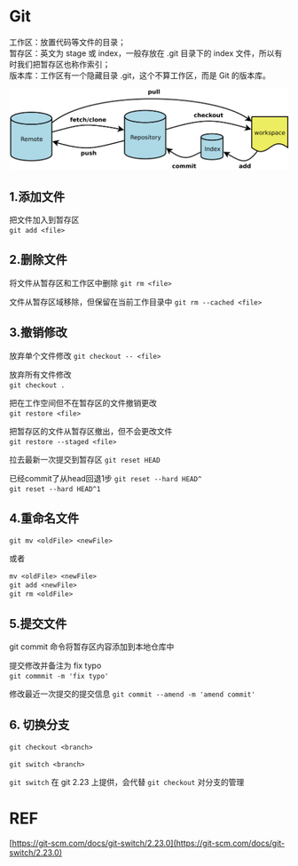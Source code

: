 # Git

工作区：放置代码等文件的目录；  
暂存区：英文为 stage 或 index，一般存放在 .git 目录下的 index 文件，所以有时我们把暂存区也称作索引；  
版本库：工作区有一个隐藏目录 .git，这个不算工作区，而是 Git 的版本库。  

![GIT 概念](./images/git-workspace.png)

## 1.添加文件
把文件加入到暂存区  
`git add <file>`

## 2.删除文件
将文件从暂存区和工作区中删除
`git rm <file>`

文件从暂存区域移除，但保留在当前工作目录中
`git rm --cached <file>`

## 3.撤销修改
放弃单个文件修改
`git checkout -- <file>`

放弃所有文件修改  
`git checkout .`

把在工作空间但不在暂存区的文件撤销更改  
`git restore <file>`

把暂存区的文件从暂存区撤出，但不会更改文件  
`git restore --staged <file>`

拉去最新一次提交到暂存区
`git reset HEAD`

已经commit了从head回退1步
`git reset --hard HEAD^`  
`git reset --hard HEAD^1` 

## 4.重命名文件

`git mv <oldFile> <newFile>`

或者
```shell
mv <oldFile> <newFile>
git add <newFile>
git rm <oldFile>
```

## 5.提交文件
git commit 命令将暂存区内容添加到本地仓库中

提交修改并备注为 fix typo  
`git commmit -m 'fix typo'`

修改最近一次提交的提交信息
`git commit --amend -m 'amend commit'`


## 6. 切换分支

`git checkout <branch>`

`git switch <branch>`

`git switch` 在 git 2.23 上提供，会代替 `git checkout` 对分支的管理


# REF
[https://git-scm.com/docs/git-switch/2.23.0](https://git-scm.com/docs/git-switch/2.23.0)